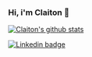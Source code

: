 ### Hi, i'm Claiton 👋

[![Claiton's github stats](https://github-readme-stats.vercel.app/api?username=claitonbarreto&show_icons=true&hide=issues&theme=dracula)](https://github.com/anuraghazra/github-readme-stats?hide=issues)

[![Linkedin badge](https://img.shields.io/static/v1?label=linkedin&message=Linkedin&color=%3CCOLOR%3E&style=%3CSTYLE%3E&logo=https://github.com/ClaitonBarreto/claitonbarreto/blob/master/linkedin.svg)](https://google.com)

<!--
**ClaitonBarreto/claitonbarreto** is a ✨ _special_ ✨ repository because its `README.md` (this file) appears on your GitHub profile.

Here are some ideas to get you started:

- 🔭 I’m currently working on ...
- 🌱 I’m currently learning ...
- 👯 I’m looking to collaborate on ...
- 🤔 I’m looking for help with ...
- 💬 Ask me about ...
- 📫 How to reach me: ...
- 😄 Pronouns: ...
- ⚡ Fun fact: ...
-->
